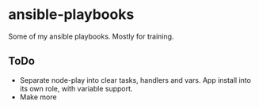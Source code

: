 # ansible-playbooks
Some of my ansible playbooks. Mostly for training.


## ToDo

- Separate node-play into clear tasks, handlers and vars. App install into its own role, with variable support.
- Make more
